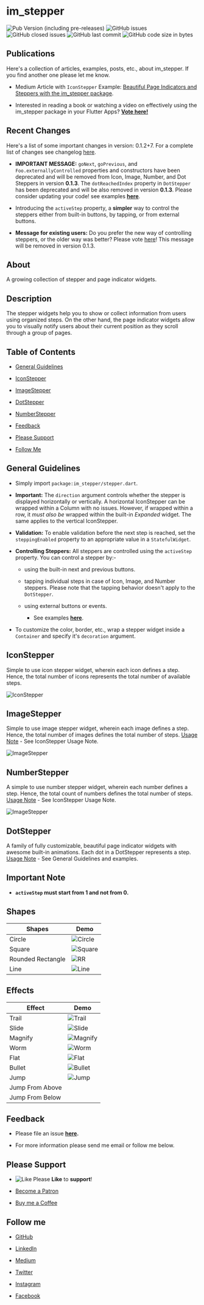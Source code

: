 # im_stepper

![Pub Version (including pre-releases)](https://img.shields.io/pub/v/im_stepper?include_prereleases)
![GitHub issues](https://img.shields.io/github/issues-raw/imujtaba8488/package_im_stepper)
![GitHub closed issues](https://img.shields.io/github/issues-closed/imujtaba8488/package_im_stepper)
![GitHub last commit](https://img.shields.io/github/last-commit/imujtaba8488/package_im_stepper)
![GitHub code size in bytes](https://img.shields.io/github/languages/code-size/imujtaba8488/package_im_stepper)

## Publications

Here's a collection of articles, examples, posts, etc., about im_stepper. If you find another one please let me know.

* Medium Article with `IconStepper` Example: [Beautiful Page Indicators and Steppers with the im_stepper package](https://imujtaba8488.medium.com/beautiful-page-indicators-and-steppers-with-the-im-stepper-package-8c091cf5364e).

* Interested in reading a book or watching a video on effectively using the im_stepper package in your Flutter Apps? __[Vote here!](https://forms.gle/rQqpARMTAcCCNE9V8)__

## Recent Changes

Here's a list of some important changes in version: 0.1.2+7. For a complete list of changes see changelog [here](https://pub.dev/packages/im_stepper/changelog).

* __IMPORTANT MESSAGE:__ `goNext`, `goPrevious`, and `Foo.externallyControlled` properties and constructors have been deprecated and will be removed from Icon, Image, Number, and Dot Steppers in version __0.1.3__. The `dotReachedIndex` property in `DotStepper` has been deprecated and will be also removed in version __0.1.3__. Please consider updating your code! see examples __[here](https://pub.dev/packages/im_stepper/example)__.

* Introducing the `activeStep` property, a __simpler__ way to control the steppers either from built-in buttons, by tapping, or from external buttons.

* __Message for existing users:__ Do you prefer the new way of controlling steppers, or the older way was better? Please vote [here](https://forms.gle/zsr7NBviR6bqaGRi6)! This message will be removed in version 0.1.3.

## About

A growing collection of stepper and page indicator widgets.

## Description

The stepper widgets help you to show or collect information from users using organized steps. On the other hand, the page indicator widgets allow you to visually notify users about their current position as they scroll through a group of pages.

## Table of Contents

* [General Guidelines](#general-guidelines)

* [IconStepper](#iconstepper)

* [ImageStepper](#imagestepper)

* [DotStepper](#dotstepper)

* [NumberStepper](#numberstepper)

* [Feedback](#feedback)

* [Please Support](#please-support)

* [Follow Me](#follow-me)

## General Guidelines

* Simply import `package:im_stepper/stepper.dart`.

* __Important:__ The `direction` argument controls whether the stepper is displayed horizontally or vertically. A horizontal IconStepper can be wrapped within a Column with no issues. However, if wrapped within a row, it _must also be_ wrapped within the built-in _Expanded_ widget. The same applies to the vertical IconStepper.

* __Validation:__ To enable validation before the next step is reached, set the `steppingEnabled` property to an appropriate value in a `StatefulWidget`.

* __Controlling Steppers:__ All steppers are controlled using the `activeStep` property. You can control a stepper by:-

  * using the built-in next and previous buttons.

  * tapping individual steps in case of Icon, Image, and Number steppers. Please note that the tapping behavior doesn't apply to the `DotStepper`.

  * using external buttons or events.

    * See examples __[here](https://pub.dev/packages/im_stepper/example)__.

* To customize the color, border, etc., wrap a stepper widget inside a `Container` and specify it's `decoration` argument.

## IconStepper

Simple to use icon stepper widget, wherein each icon defines a step. Hence, the total number of icons represents the total number of available steps.

![IconStepper](https://github.com/imujtaba8488/showcase/blob/master/icon_stepper_05.gif)

## ImageStepper

Simple to use image stepper widget, wherein each image defines a step. Hence, the total number of images defines the total number of steps. [Usage Note](#iconstepper---usage-note) - See IconStepper Usage Note.

![ImageStepper](https://github.com/imujtaba8488/showcase/blob/master/im_stepper/image_stepper_02.gif)

## NumberStepper

A simple to use number stepper widget, wherein each number defines a step. Hence, the total count of numbers defines the total number of steps. [Usage Note](#iconstepper---usage-note) - See IconStepper Usage Note.

![ImageStepper](https://github.com/imujtaba8488/showcase/blob/master/im_stepper/number_stepper_01.gif)

## DotStepper

A family of fully customizable, beautiful page indicator widgets with awesome built-in animations. Each dot in a DotStepper represents a step. [Usage Note](#general-guidelines) - See General Guidelines and examples.

## Important Note

* __`activeStep` must start from 1 and not from 0.__

## Shapes

 **Shapes**        | **Demo**
-------------------|------------
 Circle            |![Circle](https://github.com/imujtaba8488/showcase/blob/master/dot_stepper_circle.png)
 Square            |![Square](https://github.com/imujtaba8488/showcase/blob/master/dot_stepper_square.png)
 Rounded Rectangle |![RR](https://github.com/imujtaba8488/showcase/blob/master/dot_stepper_rounded_rectangle.png)
 Line              |![Line](https://github.com/imujtaba8488/showcase/blob/master/dot_stepper_line.png)

## Effects

 **Effect**      | **Demo**
-----------------|----------------
 Trail           |![Trail](https://github.com/imujtaba8488/showcase/blob/master/dot_stepper_trail.gif)
 Slide           |![Slide](https://github.com/imujtaba8488/showcase/blob/master/dot_stepper_slide.gif)
 Magnify         |![Magnify](https://github.com/imujtaba8488/showcase/blob/master/dot_stepper_magnify.gif)
 Worm            |![Worm](https://github.com/imujtaba8488/showcase/blob/master/dot_stepper_worm.gif)
 Flat            |![Flat](https://github.com/imujtaba8488/showcase/blob/master/dot_stepper_flat.gif)
 Bullet          |![Bullet](https://github.com/imujtaba8488/showcase/blob/master/dot_stepper_bullet.gif)
 Jump            |![Jump](https://github.com/imujtaba8488/showcase/blob/master/dot_stepper_jump.gif)
 Jump From Above |
 Jump From Below |

## Feedback

* Please file an issue __[here](https://github.com/imujtaba8488/package_im_stepper/issues).__

* For more information please send me email or follow me below.

## Please Support

* ![Like](https://github.com/imujtaba8488/showcase/blob/master/thumbs_up.png) Please __Like__ to __support__!

* [Become a Patron](https://www.patreon.com/imujtaba8488)

* [Buy me a Coffee](https://www.buymeacoffee.com/imujtaba8488)

## Follow me

* [GitHub](https://github.com/imujtaba8488)

* [LinkedIn](https://www.linkedin.com/in/imujtaba8488/)

* [Medium](https://imujtaba8488.medium.com)

* [Twitter](https://twitter.com/imujtaba8488)

* [Instagram](https://www.instagram.com/imujtaba8488/)

* [Facebook](https://www.facebook.com/imujtaba8488/)
